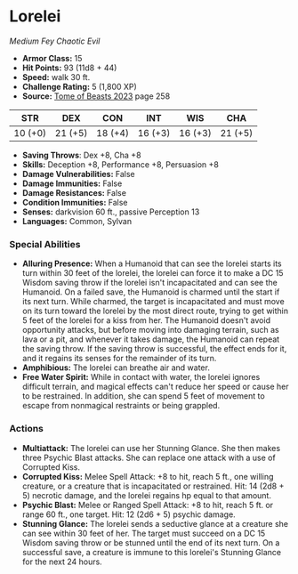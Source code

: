 # Lorelei

*Medium* *Fey* *Chaotic Evil*

- **Armor Class:** 15
- **Hit Points:** 93 (11d8 + 44)
- **Speed:** walk 30 ft.
- **Challenge Rating:** 5 (1,800 XP)
- **Source:** [Tome of Beasts 2023](https://koboldpress.com/kpstore/product/tome-of-beasts-1-2023-edition/) page 258

| STR | DEX | CON | INT | WIS | CHA |
| --- | --- | --- | --- | --- | --- |
| 10 (+0) | 21 (+5) | 18 (+4) | 16 (+3) | 16 (+3) | 21 (+5) |

- **Saving Throws**: Dex +8, Cha +8
- **Skills:** Deception +8, Performance +8, Persuasion +8
- **Damage Vulnerabilities:** False
- **Damage Immunities:** False
- **Damage Resistances:** False
- **Condition Immunities:** False
- **Senses:** darkvision 60 ft., passive Perception 13
- **Languages:** Common, Sylvan

### Special Abilities

- **Alluring Presence:** When a Humanoid that can see the lorelei starts its turn within 30 feet of the lorelei, the lorelei can force it to make a DC 15 Wisdom saving throw if the lorelei isn't incapacitated and can see the Humanoid. On a failed save, the Humanoid is charmed until the start if its next turn. While charmed, the target is incapacitated and must move on its turn toward the lorelei by the most direct route, trying to get within 5 feet of the lorelei for a kiss from her. The Humanoid doesn't avoid opportunity attacks, but before moving into damaging terrain, such as lava or a pit, and whenever it takes damage, the Humanoid can repeat the saving throw. If the saving throw is successful, the effect ends for it, and it regains its senses for the remainder of its turn.
- **Amphibious:** The lorelei can breathe air and water.
- **Free Water Spirit:** While in contact with water, the lorelei ignores difficult terrain, and magical effects can't reduce her speed or cause her to be restrained. In addition, she can spend 5 feet of movement to escape from nonmagical restraints or being grappled.

### Actions

- **Multiattack:** The lorelei can use her Stunning Glance. She then makes three Psychic Blast attacks. She can replace one attack with a use of Corrupted Kiss.
- **Corrupted Kiss:** Melee Spell Attack: +8 to hit, reach 5 ft., one willing creature, or a creature that is incapacitated or restrained. Hit: 14 (2d8 + 5) necrotic damage, and the lorelei regains hp equal to that amount.
- **Psychic Blast:** Melee or Ranged Spell Attack: +8 to hit, reach 5 ft. or range 60 ft., one target. Hit: 12 (2d6 + 5) psychic damage.
- **Stunning Glance:** The lorelei sends a seductive glance at a creature she can see within 30 feet of her. The target must succeed on a DC 15 Wisdom saving throw or be stunned until the end of its next turn. On a successful save, a creature is immune to this lorelei's Stunning Glance for the next 24 hours.
